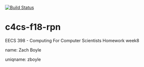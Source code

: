 [![Build Status](https://travis-ci.org/zaboyle/c4cs-f18-rpn.svg?branch=master)](https://travis-ci.org/zaboyle/c4cs-f18-rpn)
# c4cs-f18-rpn
EECS 398 - Computing For Computer Scientists Homework week8

name: Zach Boyle

uniqname: zboyle
